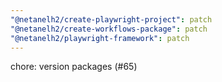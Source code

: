 ```yaml
---
"@netanelh2/create-playwright-project": patch
"@netanelh2/create-workflows-package": patch
"@netanelh2/playwright-framework": patch
---
```


chore: version packages (#65)
